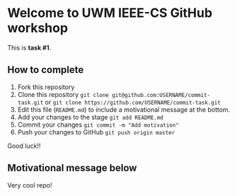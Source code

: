 Welcome to UWM IEEE-CS GitHub workshop
======================================

This is **task #1**.

How to complete
---------------

1. Fork this repository
2. Clone this repository `git clone git@github.com:USERNAME/commit-task.git` or `git clone https://github.com/USERNAME/commit-task.git`
3. Edit this file (`README.md`) to include a motivational message at the bottom.
4. Add your changes to the stage `git add README.md`
5. Commit your changes `git commit -m "Add motivation"`
6. Push your changes to GitHub `git push origin master`

Good luck!!

Motivational message below
--------------------------

Very cool repo!
